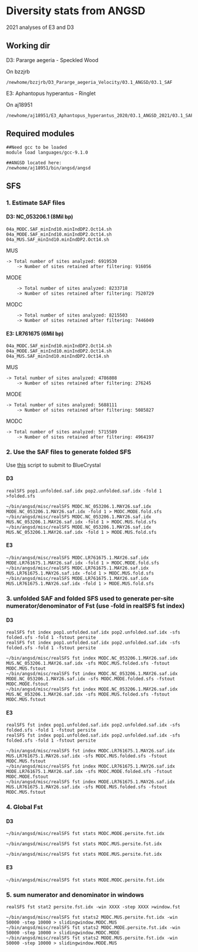 # Diversity stats from ANGSD

2021 analyses of E3 and D3


## Working dir

D3: Pararge aegeria - Speckled Wood

On bzzjrb
```
/newhome/bzzjrb/D3_Pararge_aegeria_Velocity/03.1_ANGSD/03.1_SAF

```

E3: Aphantopus hyperantus - Ringlet

On aj18951
```
/newhome/aj18951/E3_Aphantopus_hyperantus_2020/03.1_ANGSD_2021/03.1_SAF
```

## Required modules

```
##Need gcc to be loaded
module load languages/gcc-9.1.0

##ANGSD located here: 
/newhome/aj18951/bin/angsd/angsd
```


## SFS

### 1. Estimate SAF files


#### D3: NC_053206.1  (8Mil bp)
```
04a_MODC.SAF_minInd10.minIndDP2.Oct14.sh  
04a_MODE.SAF_minInd10.minIndDP2.Oct14.sh  
04a_MUS.SAF_minInd10.minIndDP2.Oct14.sh

```

MUS
```
-> Total number of sites analyzed: 6919530
	-> Number of sites retained after filtering: 916056 
```

MODE
```
	-> Total number of sites analyzed: 8233718
	-> Number of sites retained after filtering: 7520729
```
MODC
```
	-> Total number of sites analyzed: 8215503
	-> Number of sites retained after filtering: 7446049 
```


#### E3: LR761675  (6Mil bp)
```
04a_MODC.SAF_minInd10.minIndDP2.Oct14.sh  
04a_MODE.SAF_minInd10.minIndDP2.Oct14.sh  
04a_MUS.SAF_minInd10.minIndDP2.Oct14.sh
```

MUS
```
-> Total number of sites analyzed: 4786808
	-> Number of sites retained after filtering: 276245 
```

MODE
```
-> Total number of sites analyzed: 5688111
	-> Number of sites retained after filtering: 5085827 
```
MODC
```
-> Total number of sites analyzed: 5715589
	-> Number of sites retained after filtering: 4964197 
```


### 2. Use the SAF files to generate folded SFS

Use [this](https://github.com/alexjvr1/Velocity2020/blob/master/04a_Folded.SFS.sh) script to submit to BlueCrystal 

#### D3

```
realSFS pop1.unfolded.saf.idx pop2.unfolded.saf.idx -fold 1 >folded.sfs

~/bin/angsd/misc/realSFS MODC.NC_053206.1.MAY26.saf.idx MODE.NC_053206.1.MAY26.saf.idx -fold 1 > MODC.MODE.fold.sfs
~/bin/angsd/misc/realSFS MODC.NC_053206.1.MAY26.saf.idx MUS.NC_053206.1.MAY26.saf.idx -fold 1 > MODC.MUS.fold.sfs
~/bin/angsd/misc/realSFS MODE.NC_053206.1.MAY26.saf.idx MUS.NC_053206.1.MAY26.saf.idx -fold 1 > MODE.MUS.fold.sfs
```


#### E3

```
~/bin/angsd/misc/realSFS MODC.LR761675.1.MAY26.saf.idx MODE.LR761675.1.MAY26.saf.idx -fold 1 > MODC.MODE.fold.sfs
~/bin/angsd/misc/realSFS MODC.LR761675.1.MAY26.saf.idx MUS.LR761675.1.MAY26.saf.idx -fold 1 > MODC.MUS.fold.sfs
~/bin/angsd/misc/realSFS MODE.LR761675.1.MAY26.saf.idx MUS.LR761675.1.MAY26.saf.idx -fold 1 > MODE.MUS.fold.sfs

```


### 3. unfolded SAF and folded SFS used to generate per-site numerator/denominator of Fst (use -fold in realSFS fst index)


#### D3
```
realSFS fst index pop1.unfolded.saf.idx pop2.unfolded.saf.idx -sfs folded.sfs -fold 1 -fstout persite
realSFS fst index pop1.unfolded.saf.idx pop2.unfolded.saf.idx -sfs folded.sfs -fold 1 -fstout persite

~/bin/angsd/misc/realSFS fst index MODC.NC_053206.1.MAY26.saf.idx MUS.NC_053206.1.MAY26.saf.idx -sfs MODC.MUS.folded.sfs -fstout MODC.MUS.fstout
~/bin/angsd/misc/realSFS fst index MODC.NC_053206.1.MAY26.saf.idx MODE.NC_053206.1.MAY26.saf.idx -sfs MODC.MODE.folded.sfs -fstout MODC.MODE.fstout
~/bin/angsd/misc/realSFS fst index MODE.NC_053206.1.MAY26.saf.idx MUS.NC_053206.1.MAY26.saf.idx -sfs MODE.MUS.folded.sfs -fstout MODC.MUS.fstout
```


#### E3
```
realSFS fst index pop1.unfolded.saf.idx pop2.unfolded.saf.idx -sfs folded.sfs -fold 1 -fstout persite
realSFS fst index pop1.unfolded.saf.idx pop2.unfolded.saf.idx -sfs folded.sfs -fold 1 -fstout persite

~/bin/angsd/misc/realSFS fst index MODC.LR761675.1.MAY26.saf.idx MUS.LR761675.1.MAY26.saf.idx -sfs MODC.MUS.folded.sfs -fstout MODC.MUS.fstout
~/bin/angsd/misc/realSFS fst index MODC.LR761675.1.MAY26.saf.idx MODE.LR761675.1.MAY26.saf.idx -sfs MODC.MODE.folded.sfs -fstout MODC.MODE.fstout
~/bin/angsd/misc/realSFS fst index MODE.LR761675.1.MAY26.saf.idx MUS.LR761675.1.MAY26.saf.idx -sfs MODE.MUS.folded.sfs -fstout MODC.MUS.fstout
```


### 4. Global Fst

#### D3
```
~/bin/angsd/misc/realSFS fst stats MODC.MODE.persite.fst.idx

~/bin/angsd/misc/realSFS fst stats MODC.MUS.persite.fst.idx

~/bin/angsd/misc/realSFS fst stats MODE.MUS.persite.fst.idx

```

#### E3
```
~/bin/angsd/misc/realSFS fst stats MODE.MODC.persite.fst.idx

```

### 5. sum numerator and denominator in windows
```
realSFS fst stat2 persite.fst.idx -win XXXX -step XXXX >window.fst

~/bin/angsd/misc/realSFS fst stats2 MODC.MUS.persite.fst.idx -win 50000 -step 10000 > slidingwindow.MODC.MUS
~/bin/angsd/misc/realSFS fst stats2 MODC.MODE.persite.fst.idx -win 50000 -step 10000 > slidingwindow.MODC.MODE
~/bin/angsd/misc/realSFS fst stats2 MODE.MUS.persite.fst.idx -win 50000 -step 10000 > slidingwindow.MODE.MUS
```
